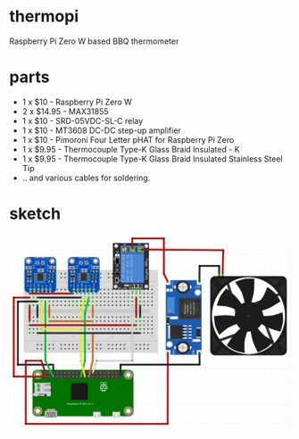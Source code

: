 # thermopi
Raspberry Pi Zero W based BBQ thermometer

# parts
* 1 x $10 - Raspberry Pi Zero W
* 2 x $14.95 - MAX31855
* 1 x $10 - SRD-05VDC-SL-C relay
* 1 x $10 - MT3608 DC-DC step-up amplifier
* 1 x $10 - Pimoroni Four Letter pHAT for Raspberry Pi Zero
* 1 x $9.95 - Thermocouple Type-K Glass Braid Insulated - K
* 1 x $9.95 - Thermocouple Type-K Glass Braid Insulated Stainless Steel Tip
* .. and various cables for soldering.

# sketch
![Sketch image](https://github.com/georgehedfors/thermopi/raw/master/sketch/sketch.png "Sketch")
